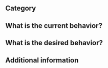 <!--
  To make it easier for us to treat your feedback,
  we have made a template you can fill out.

  Please make separate posts for each feature
  request, or bug report.
-->


## Category

<!--
  Is it a bug, or a feature request?
  Does it concern GitBook.com, the Editor, etc. ?
-->

## What is the current behavior?

<!-- Provide the steps to reproduce the bug. -->

## What is the desired behavior?

<!-- Describe the way it should behave behave. -->

## Additional information

<!--
  For the GitBook Editor:
    - Operating System
    - (Web) Browser version
    - (Desktop) Version of the Editor
  For GitBook.com:
    - Your username
    - When possible, the URL of the book
-->



<!--
    Thank you for giving us your feedback
             The GitBook Team
-->
